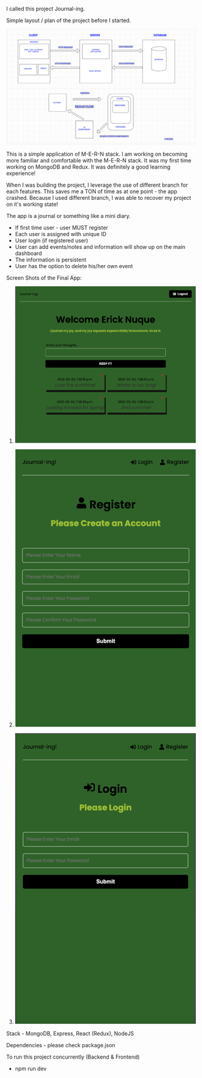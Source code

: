 I called this project Journal-ing. 

Simple layout / plan of the project before I started.

!["PlanLayout"](https://github.com/enukeWebDev/MERN_App/blob/main/frontend/asset/Plan:Layout.png?raw=true)

This is a simple application of M-E-R-N stack. I am working on becoming more familiar and comfortable with the M-E-R-N stack. It was my first time working on MongoDB and Redux. It was definitely a good learning experience!

When I was building the project, I leverage the use of different branch for each features. This saves me a TON of time as at one point - the app crashed. Because I used different branch, I was able to recover my project on it's working state! 

The app is a journal or something like a mini diary. 
  - If first time user - user MUST register
  - Each user is assigned with unique ID
  - User login (if registered user)
  - User can add events/notes and information will show up on the main dashboard
  - The information is persistent
  - User has the option to delete his/her own event

Screen Shots of the Final App:

1. !["MainDashboard"](https://github.com/enukeWebDev/MERN_App/blob/main/frontend/asset/MainDashboard.png?raw=true)

2. !["RegisterPage"](https://github.com/enukeWebDev/MERN_App/blob/main/frontend/asset/RegisterPage.png?raw=true)

3. !["LoginPage"](https://github.com/enukeWebDev/MERN_App/blob/main/frontend/asset/LoginPage.png?raw=true)

Stack - MongoDB, Express, React (Redux), NodeJS

Dependencies -  please check package.json

To run this project concurrently (Backend & Frontend)
  - npm run dev

